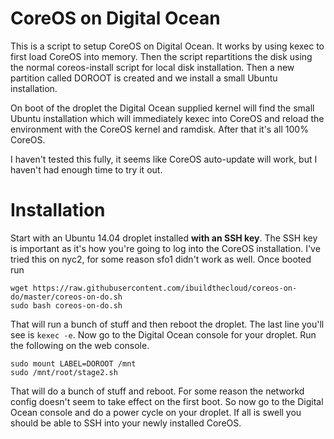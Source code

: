 CoreOS on Digital Ocean
=======================

This is a script to setup CoreOS on Digital Ocean.  It works by using kexec to
first load CoreOS into memory.  Then the script repartitions the disk using the
normal coreos-install script for local disk installation.  Then a new partition
called DOROOT is created and we install a small Ubuntu installation.

On boot of the droplet the Digital Ocean supplied kernel will find the small
Ubuntu installation which will immediately kexec into CoreOS and reload the
environment with the CoreOS kernel and ramdisk.  After that it's all 100%
CoreOS.

I haven't tested this fully, it seems like CoreOS auto-update will work, but I
haven't had enough time to try it out.

Installation
============

Start with an Ubuntu 14.04 droplet installed **with an SSH key**.  The SSH key
is important as it's how you're going to log into the CoreOS installation.
I've tried this on nyc2, for some reason sfo1 didn't work as well.  Once
booted run

    wget https://raw.githubusercontent.com/ibuildthecloud/coreos-on-do/master/coreos-on-do.sh
    sudo bash coreos-on-do.sh

That will run a bunch of stuff and then reboot the droplet.  The last line
you'll see is `kexec -e`.  Now go to the Digital Ocean console for your
droplet.  Run the following on the web console.

    sudo mount LABEL=DOROOT /mnt
    sudo /mnt/root/stage2.sh

That will do a bunch of stuff and reboot.  For some reason the networkd config
doesn't seem to take effect on the first boot.  So now go to the Digital Ocean
console and do a power cycle on your droplet.  If all is swell you should be
able to SSH into your newly installed CoreOS.
